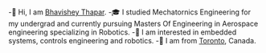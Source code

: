 -👋 Hi, I am [Bhavishey Thapar](https://bhavisheythapar.com/).
-🎓 I studied Mechatornics Engineering for my undergrad and currently pursuing Masters Of Engineering in Aerospace engineering specializing in Robotics.
-👀 I am interested in embedded systems, controls engineering and robotics.
-🍁 I am from [Toronto](https://www.toronto.ca/), Canada.


<!---
bhavisheythapar/bhavisheythapar is a ✨ special ✨ repository because its `README.md` (this file) appears on your GitHub profile.
You can click the Preview link to take a look at your changes.
--->
